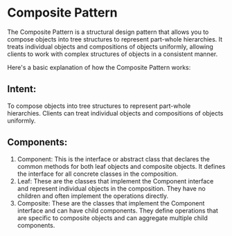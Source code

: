 # Composite Pattern

The Composite Pattern is a structural design pattern that allows you to compose objects into tree structures to
represent part-whole hierarchies. It treats individual objects and compositions of objects uniformly,
allowing clients to work with complex structures of objects in a consistent manner.

Here's a basic explanation of how the Composite Pattern works:

## Intent:

To compose objects into tree structures to represent part-whole hierarchies. Clients can treat individual objects and
compositions of objects uniformly.

## Components:

1. Component: This is the interface or abstract class that declares the common methods for both leaf objects and
   composite objects. It defines the interface for all concrete classes in the composition.
2. Leaf: These are the classes that implement the Component interface and represent individual objects in the
   composition. They have no children and often implement the operations directly.
3. Composite: These are the classes that implement the Component interface and can have child components.
   They define operations that are specific to composite objects and can aggregate multiple child components.